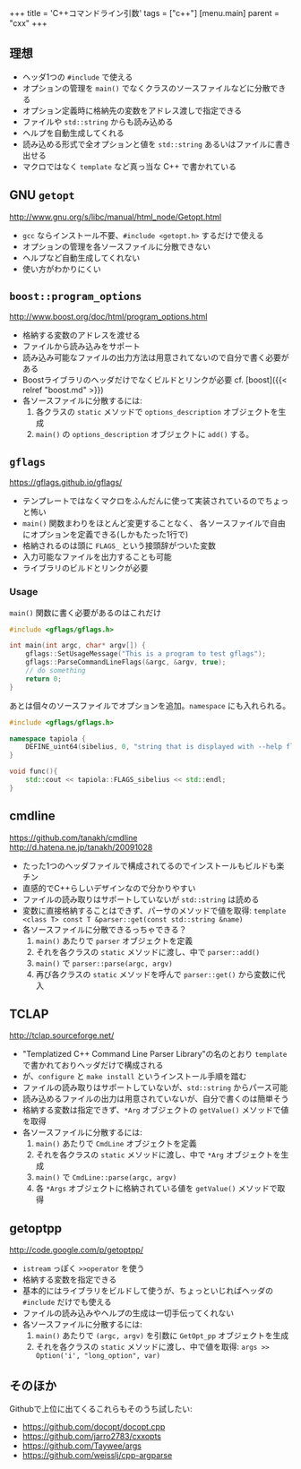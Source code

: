 +++
title = 'C++コマンドライン引数'
tags = ["c++"]
[menu.main]
  parent = "cxx"
+++

## 理想

-   ヘッダ1つの `#include` で使える
-   オプションの管理を `main()` でなくクラスのソースファイルなどに分散できる
-   オプション定義時に格納先の変数をアドレス渡しで指定できる
-   ファイルや `std::string` からも読み込める
-   ヘルプを自動生成してくれる
-   読み込める形式で全オプションと値を `std::string` あるいはファイルに書き出せる
-   マクロではなく `template` など真っ当な C++ で書かれている

## GNU `getopt`

<http://www.gnu.org/s/libc/manual/html_node/Getopt.html>

-   `gcc` ならインストール不要、`#include <getopt.h>` するだけで使える
-   オプションの管理を各ソースファイルに分散できない
-   ヘルプなど自動生成してくれない
-   使い方がわかりにくい

## `boost::program_options`

<http://www.boost.org/doc/html/program_options.html>

-   格納する変数のアドレスを渡せる
-   ファイルから読み込みをサポート
-   読み込み可能なファイルの出力方法は用意されてないので自分で書く必要がある
-   Boostライブラリのヘッダだけでなくビルドとリンクが必要 cf. [boost]({{< relref "boost.md" >}})
-   各ソースファイルに分散するには:
    1.  各クラスの `static` メソッドで `options_description` オブジェクトを生成
    2.  `main()` の `options_description` オブジェクトに `add()` する。

## `gflags`

<https://gflags.github.io/gflags/>

-   テンプレートではなくマクロをふんだんに使って実装されているのでちょっと怖い
-   `main()` 関数まわりをほとんど変更することなく、 各ソースファイルで自由にオプションを定義できる(しかもたった1行で)
-   格納されるのは頭に `FLAGS_` という接頭辞がついた変数
-   入力可能なファイルを出力することも可能
-   ライブラリのビルドとリンクが必要

### Usage

`main()` 関数に書く必要があるのはこれだけ

```c++
#include <gflags/gflags.h>

int main(int argc, char* argv[]) {
    gflags::SetUsageMessage("This is a program to test gflags");
    gflags::ParseCommandLineFlags(&argc, &argv, true);
    // do something
    return 0;
}
```

あとは個々のソースファイルでオプションを追加。`namespace` にも入れられる。

```c++
#include <gflags/gflags.h>

namespace tapiola {
    DEFINE_uint64(sibelius, 0, "string that is displayed with --help flag");
}

void func(){
    std::cout << tapiola::FLAGS_sibelius << std::endl;
}
```

## cmdline

<https://github.com/tanakh/cmdline>\
<http://d.hatena.ne.jp/tanakh/20091028>

-   たった1つのヘッダファイルで構成されてるのでインストールもビルドも楽チン
-   直感的でC++らしいデザインなので分かりやすい
-   ファイルの読み取りはサポートしていないが `std::string` は読める
-   変数に直接格納することはできず、パーサのメソッドで値を取得:
    `template <class T> const T &parser::get(const std::string &name)`
-   各ソースファイルに分散できるっちゃできる？
    1.  `main()` あたりで `parser` オブジェクトを定義
    2.  それを各クラスの `static` メソッドに渡し、中で `parser::add()`
    3.  `main()` で `parser::parse(argc, argv)`
    4.  再び各クラスの `static` メソッドを呼んで `parser::get()` から変数に代入

## TCLAP

<http://tclap.sourceforge.net/>

-   "Templatized C++ Command Line Parser Library"の名のとおり
    `template` で書かれておりヘッダだけで構成される
-   が、`configure` と `make install` というインストール手順を踏む
-   ファイルの読み取りはサポートしていないが、`std::string` からパース可能
-   読み込めるファイルの出力は用意されていないが、自分で書くのは簡単そう
-   格納する変数は指定できず、`*Arg` オブジェクトの `getValue()` メソッドで値を取得
-   各ソースファイルに分散するには:
    1.  `main()` あたりで `CmdLine` オブジェクトを定義
    2.  それを各クラスの `static` メソッドに渡し、中で `*Arg` オブジェクトを生成
    3.  `main()` で `CmdLine::parse(argc, argv)`
    4.  各 `*Args` オブジェクトに格納されている値を `getValue()` メソッドで取得

## getoptpp

<http://code.google.com/p/getoptpp/>

-   `istream` っぽく `>>operator` を使う
-   格納する変数を指定できる
-   基本的にはライブラリをビルドして使うが、ちょっといじればヘッダの `#include` だけでも使える
-   ファイルの読み込みやヘルプの生成は一切手伝ってくれない
-   各ソースファイルに分散するには:
    1.  `main()` あたりで `(argc, argv)` を引数に `GetOpt_pp` オブジェクトを生成
    2.  それを各クラスの `static` メソッドに渡し、中で値を取得:
        `args >> Option('i', "long_option", var)`

## そのほか

Githubで上位に出てくるこれらもそのうち試したい:

- https://github.com/docopt/docopt.cpp
- https://github.com/jarro2783/cxxopts
- https://github.com/Taywee/args
- https://github.com/weisslj/cpp-argparse
